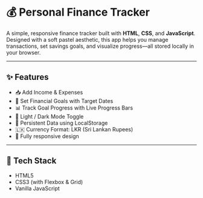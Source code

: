 # 💰 Personal Finance Tracker

A simple, responsive finance tracker built with **HTML**, **CSS**, and **JavaScript**.  
Designed with a soft pastel aesthetic, this app helps you manage transactions, set savings goals, and visualize progress—all stored locally in your browser.

---

## ✨ Features

- 📥 Add Income & Expenses  
- 📌 Set Financial Goals with Target Dates  
- 📊 Track Goal Progress with Live Progress Bars  
- 🌙 Light / Dark Mode Toggle  
- 💾 Persistent Data using LocalStorage  
- 🇱🇰 Currency Format: LKR (Sri Lankan Rupees)  
- 📱 Fully responsive design

---

## 📂 Tech Stack

- HTML5
- CSS3 (with Flexbox & Grid)
- Vanilla JavaScript


